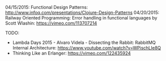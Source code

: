 04/15/2015: Functional Design Patterns: http://www.infoq.com/presentations/Clojure-Design-Patterns
04/20/2015: Railway Oriented Programming: Error handling in functional languages by Scott Wlashin: https://vimeo.com/113707214

TODO:
- Lambda Days 2015 - Alvaro Videla - Dissecting the Rabbit: RabbitMQ Internal Architecture: https://www.youtube.com/watch?v=WPischLIe8Q
- Thinking Like an Erlanger: https://vimeo.com/122435924
